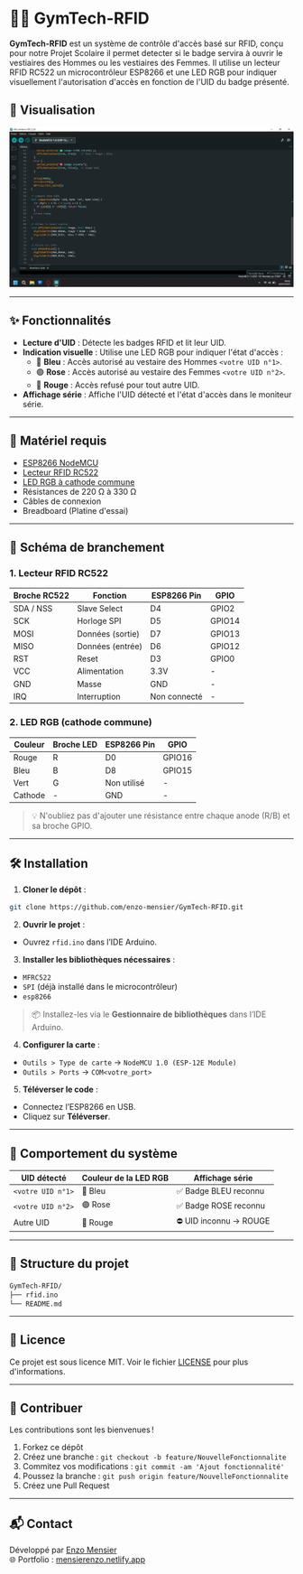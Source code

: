 # 🏋️‍♂️ GymTech-RFID

**GymTech-RFID** est un système de contrôle d'accès basé sur RFID, conçu pour notre Projet Scolaire il permet detecter si le badge servira à ouvrir le vestiaires des Hommes ou les vestiaires des Femmes.
Il utilise un lecteur RFID RC522 un microcontrôleur ESP8266 et une LED RGB pour indiquer visuellement l'autorisation d'accès en fonction de l'UID du badge présenté.

## 🎥 Visualisation

[![Démonstration vidéo](images/screenshoot14.png)](video/rfid.mp4)

---

## ✨ Fonctionnalités

- **Lecture d'UID** : Détecte les badges RFID et lit leur UID.
- **Indication visuelle** : Utilise une LED RGB pour indiquer l'état d'accès :
  - 🔵 **Bleu** : Accès autorisé au vestaire des Hommes `<votre UID n°1>`.
  - 🟣 **Rose** : Accès autorisé au vestaire des Femmes `<votre UID n°2>`.
  - 🔴 **Rouge** : Accès refusé pour tout autre UID.
- **Affichage série** : Affiche l'UID détecté et l'état d'accès dans le moniteur série.

---

## 🧰 Matériel requis

- [ESP8266 NodeMCU](https://www.nodemcu.com/index_en.html)
- [Lecteur RFID RC522](https://fr.wikipedia.org/wiki/MFRC522)
- [LED RGB à cathode commune](https://fr.wikipedia.org/wiki/LED_RGB)
- Résistances de 220 Ω à 330 Ω
- Câbles de connexion
- Breadboard (Platine d'essai)

---

## 🔌 Schéma de branchement

### 1. Lecteur RFID RC522

| Broche RC522 | Fonction        | ESP8266 Pin | GPIO   |
|--------------|-----------------|-------------|--------|
| SDA / NSS    | Slave Select    | D4          | GPIO2  |
| SCK          | Horloge SPI     | D5          | GPIO14 |
| MOSI         | Données (sortie)| D7          | GPIO13 |
| MISO         | Données (entrée)| D6          | GPIO12 |
| RST          | Reset           | D3          | GPIO0  |
| VCC          | Alimentation    | 3.3V        | -      |
| GND          | Masse           | GND         | -      |
| IRQ          | Interruption    | Non connecté| -      |

### 2. LED RGB (cathode commune)

| Couleur | Broche LED | ESP8266 Pin | GPIO   |
|---------|------------|-------------|--------|
| Rouge   | R          | D0          | GPIO16 |
| Bleu    | B          | D8          | GPIO15 |
| Vert    | G          | Non utilisé | -      |
| Cathode | -          | GND         | -      |

> 💡 N'oubliez pas d'ajouter une résistance entre chaque anode (R/B) et sa broche GPIO.

---

## 🛠️ Installation

1. **Cloner le dépôt** :

```bash
git clone https://github.com/enzo-mensier/GymTech-RFID.git
```

2. **Ouvrir le projet** :

- Ouvrez `rfid.ino` dans l’IDE Arduino.

3. **Installer les bibliothèques nécessaires** :

- `MFRC522`
- `SPI` (déjà installé dans le microcontrôleur)
- `esp8266`

> 📦 Installez-les via le **Gestionnaire de bibliothèques** dans l’IDE Arduino.

4. **Configurer la carte** :

- `Outils > Type de carte` → `NodeMCU 1.0 (ESP-12E Module)`
- `Outils > Ports` → `COM<votre_port>`

5. **Téléverser le code** :

- Connectez l’ESP8266 en USB.
- Cliquez sur **Téléverser**.

---

## 🚦 Comportement du système

| UID détecté        | Couleur de la LED RGB   | Affichage série              |
|--------------------|-------------------------|------------------------------|
| `<votre UID n°1>`  | 🔵 Bleu                | ✅ Badge BLEU reconnu        |
| `<votre UID n°2>`  | 🟣 Rose                | ✅ Badge ROSE reconnu        |
| Autre UID          | 🔴 Rouge               | ⛔ UID inconnu → ROUGE       |

---

## 📁 Structure du projet

```
GymTech-RFID/
├── rfid.ino
└── README.md
```

---

## 📄 Licence

Ce projet est sous licence MIT. Voir le fichier [LICENSE](LICENSE) pour plus d'informations.

---

## 🤝 Contribuer

Les contributions sont les bienvenues !

1. Forkez ce dépôt
2. Créez une branche : `git checkout -b feature/NouvelleFonctionnalite`
3. Commitez vos modifications : `git commit -am 'Ajout fonctionnalité'`
4. Poussez la branche : `git push origin feature/NouvelleFonctionnalite`
5. Créez une Pull Request

---

## 📬 Contact

Développé par [Enzo Mensier](https://github.com/enzo-mensier)  
🌐 Portfolio : [mensierenzo.netlify.app](https://mensierenzo.netlify.app)
